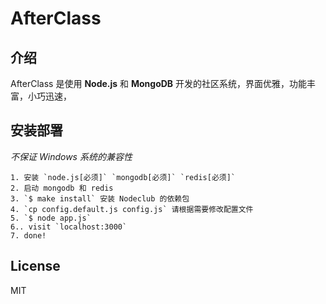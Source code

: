 AfterClass
=

## 介绍

AfterClass 是使用 **Node.js** 和 **MongoDB** 开发的社区系统，界面优雅，功能丰富，小巧迅速，

## 安装部署

*不保证 Windows 系统的兼容性*


```
1. 安装 `node.js[必须]` `mongodb[必须]` `redis[必须]`
2. 启动 mongodb 和 redis
3. `$ make install` 安装 Nodeclub 的依赖包
4. `cp config.default.js config.js` 请根据需要修改配置文件
5. `$ node app.js`
6.. visit `localhost:3000`
7. done!
```


## License

MIT
